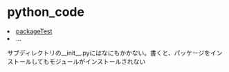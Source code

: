 # python_code
<li><a href="#packageTest">packageTest</a></li>
<li>...</li>











<p id="packageTest">サブディレクトリの__init__.pyにはなにもかかない。書くと、パッケージをインストールしてもモジュールがインストールされない</p>
